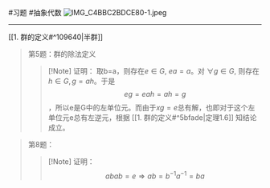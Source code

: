 #习题 #抽象代数 
![IMG_C4BBC2BDCE80-1.jpeg](https://obsidian-1317758465.cos.ap-shanghai.myqcloud.com/images/IMG_C4BBC2BDCE80-1.jpeg)
*****
[[1. 群的定义#^109640|半群]]
> 第5题：群的除法定义
> >[!Note] 证明：
> >取b=a，则存在$e\in G$, $ea=a$。对 $\forall g \in G$, 则存在$h\in G, g=ah$。于是$$eg=eah=ah=g$$，所以e是G中的左单位元。而由于$xg=e$总有解，也即对于这个左单位元e总有左逆元，根据 [[1. 群的定义#^5bfade|定理1.6]] 知结论成立。

> 第8题：
>  >[!Note] 证明：
> >$$abab=e \Rightarrow ab=b^{-1}a^{-1}=ba$$